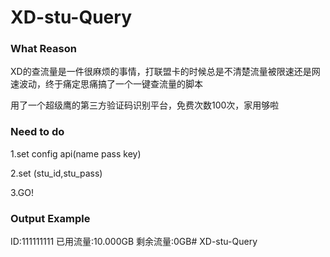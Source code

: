 # XD-stu-Query
### What Reason
XD的查流量是一件很麻烦的事情，打联盟卡的时候总是不清楚流量被限速还是网速波动，终于痛定思痛搞了一个一键查流量的脚本

用了一个超级鹰的第三方验证码识别平台，免费次数100次，家用够啦
### Need to do
1.set config api(name pass key)

2.set (stu_id,stu_pass)

3.GO!

### Output Example
ID:111111111    已用流量:10.000GB       剩余流量:0GB# XD-stu-Query